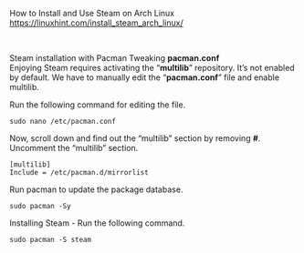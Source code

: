 How to Install and Use Steam on Arch Linux
https://linuxhint.com/install_steam_arch_linux/

<br>

Steam installation with Pacman
Tweaking <strong>pacman.conf</strong>
<br>
Enjoying Steam requires activating the “<strong>multilib</strong>” repository. It’s not enabled by default. We have to manually edit the “<strong>pacman.conf</strong>” file and enable multilib.

Run the following command for editing the file.
```
sudo nano /etc/pacman.conf
```
Now, scroll down and find out the “multilib” section by removing <strong>#</strong>.
Uncomment the “multilib” section.
```
[multilib]
Include = /etc/pacman.d/mirrorlist
```
Run pacman to update the package database.
```
sudo pacman -Sy
```
Installing Steam - Run the following command.
```
sudo pacman -S steam
```
